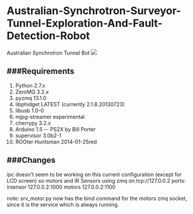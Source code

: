 Australian-Synchrotron-Surveyor-Tunnel-Exploration-And-Fault-Detection-Robot
=======

Australian Synchrotron Tunnel Bot
![](https://raw.github.com/AustralianSynchrotron/Australian-Synchrotron-Surveyor-Tunnel-Exploration-And-Fault-Detection-Robot/master/drawings/logos/RoboDonkey.png)

###Requirements
------------

1. Python 2.7.x
2. ZeroMQ 3.2.x
3. pyzmq  13.1.0
4. libphidget LATEST (currently 2.1.8.20130723)
5. libusb 1.0-0
6. mjpg-streamer experimental
7. cherrypy 3.2.x
8. Arduino 1.5
-- PS2X by Bill Porter
9. supervisor 3.0b2-1
10. ROOter Huntsman 2014-01-25red


###Changes
-------

ipc doesn't seem to be working on this current configuration (except for LCD screen) so motors and IR Sensors using zmq on tcp://127.0.0.2
ports:
irsensor 127.0.0.2:1000
motors 127.0.0.2:1100


note: srv_motor.py now has the bind command for the motors zmq socket, since it is the service which is always running.




